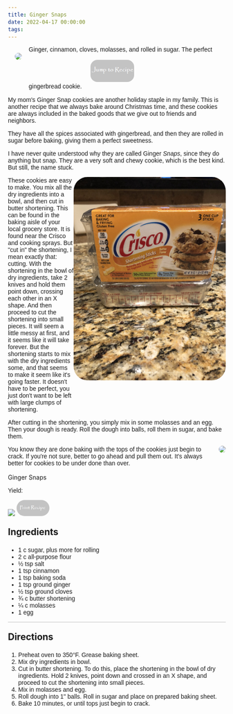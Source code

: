 ```yaml
---
title: Ginger Snaps
date: 2022-04-17 00:00:00
tags:
---
```


<img style="max-width:30%; float:left; border-radius:2rem; padding:1rem;" src="/images/GingerSnaps1.jpg" />
<div style="font-family: Arial;">
Ginger, cinnamon, cloves, molasses, and rolled in sugar. The perfect gingerbread cookie. 

<!--more-->

<a href="http://localhost:4000/2022/04/17/GingerSnaps/#recipejump">
<img style="max-width:20%; border-radius:2rem; padding:1rem;" src="/images/JumpToRecipeButton.png" />
</a>

My mom's Ginger Snap cookies are another holiday staple in my family. This is another recipe that we always bake around Christmas time, and these cookies are always included in the baked goods that we give out to friends and neighbors. 

They have all the spices associated with gingerbread, and then they are rolled in sugar before baking, giving them a perfect sweetness. 

I have never quite understood why they are called Ginger *Snaps*, since they do anything but snap. They are a very soft and chewy cookie, which is the best kind. But still, the name stuck. 

<div style="display: flex;">
These cookies are easy to make. You mix all the dry ingredients into a bowl, and then cut in butter shortening. This can be found in the baking aisle of your local grocery store. It is found near the Crisco and cooking sprays. But "cut in" the shortening, I mean exactly that: cutting. With the shortening in the bowl of dry ingredients, take 2 knives and hold them point down, crossing each other in an X shape. And then proceed to cut the shortening into small pieces. It will seem a little messy at first, and it seems like it will take forever. But the shortening starts to mix with the dry ingredients some, and that seems to make it seem like it's going faster. It doesn't have to be perfect, you just don't want to be left with large clumps of shortening.
<div>
    <img style="float:right; border-radius:2rem;max-width: 22rem;" src="/images/ButterCrisco.jpg" />
</div>
</div>

After cutting in the shortening, you simply mix in some molasses and an egg. Then your dough is ready. Roll the dough into balls, roll them in sugar, and bake them. 

<div style="display: flex;">
You know they are done baking with the tops of the cookies just begin to crack. If you're not sure, better to go ahead and pull them out. It's always better for cookies to be under done than over. 
<div>
    <img style="float:right; border-radius:2rem;max-width: 30rem;" src="/images/GingerSnaps2.jpg" />
</div>
</div>

<br>
</div>

<div id="recipejump"></div>
<div id="recipe">
    <div class="recipe-box">
        <div class="recipe-title-box">
            <div>
                <div class="recipe-title-box-title">
                    <div class="recipe-title-box-header">Ginger Snaps</div>
                </div>
                <p class="recipe-title-box-title" style="font-family: Arial;">Yield: </p>
            </div>
            <img class="recipe-title-box-img" src="/images/GingerSnaps1.jpg" />
            <img 
                style="max-width:15%; border-radius:2rem;" 
                src="/images/PrintRecipeButton.png"   
                onclick="printDIV('recipe')" />
        </div>
        <p style="font-size:150%;"><b>Ingredients</b></p>
        <ul style="font-family: Arial;">
                <li>1 c sugar, plus more for rolling</li>
                <li>2 c all-purpose flour</li>
                <li>½ tsp salt</li>
                <li>1 tsp cinnamon</li>
                <li>1 tsp baking soda</li>
                <li>1 tsp ground ginger</li>
                <li>½ tsp ground cloves</li>
                <li>¾ c butter shortening</li>
                <li>¼ c molasses</li>
                <li>1 egg</li>
        </ul>
        <hr style="height:1px;background-color:rgb(189, 189, 189) ">
        <p style="font-size:150%;"><b>Directions</b></p>
        <ol style="font-family: Arial;">
            <li>Preheat oven to 350°F. Grease baking sheet.</li>
            <li>Mix dry ingredients in bowl.</li>
            <li>Cut in butter shortening. To do this, place the shortening in the bowl of dry ingredients. Hold 2 knives, point down and crossed in an X shape, and proceed to cut the shortening into small pieces.</li>
            <li>Mix in molasses and egg.</li>
            <li>Roll dough into 1" balls. Roll in sugar and place on prepared baking sheet.</li>
            <li>Bake 10 minutes, or until tops just begin to crack.</li>
        </ol> 
    </div>
</div>

<br>

